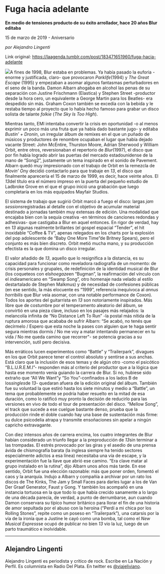# Fuga hacia adelante

**En medio de tensiones producto de su éxito arrollador, hace 20 años Blur editaba**

15 de marzo de 2019 - Aniversario

_por Alejandro Lingenti_

Link original: https://laagenda.tumblr.com/post/183471651960/fuga-hacia-adelante

![](https://64.media.tumblr.com/574f1fa3e542cf92d3c75742962c515f/82802ade3f08a828-77/s500x750/ad8c031251c9a4624e66d7a123a7f39620b5db0a.jpg)A fines de 1998, Blur estaba en problemas. Ya había pasado la euforia -enorme y justificada, claro- que provocaron *Parklife*(1994) y *The Great Escape* (1995) y empezaban a asomar algunos fantasmas perturbadores en el seno de la banda. Damon Albarn ahogaba en alcohol las penas de su separación con Justine Frischmann (Elastica) y Stephen Street -productor desde la hora cero, un equivalente a George Martin para los Beatles- era despedido sin más. Graham Coxon también se excedía con la bebida y le restaba tiempo al proyecto que lo había hecho famoso para grabar un disco solista de talante *folkie* (*The Sky Is Too High*). 

Mientras tanto, EMI intentaba convertir la crisis en oportunidad -o al menos exprimir un poco más una fruta que ya había dado bastante jugo- y editaba *Bustin’ + Dronin*, un irregular álbum de remixes en el que un puñado de músicos y productores de renombre ocupaban el lugar que había dejado vacante Street: John McEntire, Thurston Moore, Adrian Sherwood y William Orbit, entre otros, reversionaban el repertorio de *Blur*(1997), el disco que por fin había logrado abrir las puertas del mercado estadounidense de la mano de “Song2”, justamente un tema inspirado en el sonido de Pavement. Albarn quedó muy impresionado con el trabajo de Orbit en la remezcla de *Movin’ On*y decidió contactarlo para que trabaje en *13*, el disco que finalmente aparecería el 15 de marzo de 1999, es decir, hace veinte años. El *13*del título era el número impreso en la puerta del pequeño estudio de Ladbroke Grove en el que el grupo inició una grabación que luego completaría en los más equipados Mayfair Studios. 

El sistema de trabajo que sugirió Orbit marcó a fuego el disco: largas *jam sessions*registradas al detalle con el objetivo de acumular material destinado a jornadas también muy extensas de edición. Una modalidad que encajaba bien con la sequía creativa -en términos de canciones redondas y adhesivas- que castigaba a Blur en aquel entonces. En rigor de verdad, hay en *13* algunas realmente brillantes (el gospel espacial “Tender”, el hit inoxidable “Coffee & TV”, apenas relegados en los charts por la explosión del pop adolescente de “Baby One More Time”de Britney Spears), pero el conjunto es más bien discreto. Orbit metió mucha mano, y su producción efectista es la que domina un disco irregular. 

El valor añadido de *13*, aquello que lo resignifica a la distancia, es su capacidad para funcionar como reveladora radiografía de un momento: de crisis personales y grupales, de redefinición de la identidad musical de Blur (los coqueteos con el*shoegaze*en “Bugman”, la reafirmación del vínculo con el *indie*americano en “Swamp Song”, otro homenaje nada velado al estilo destartalado de Stephen Malkmus) y de necesidad de confesiones públicas (en ese sentido, la más elocuente es “1999”, referencia inequívoca al *annus horribilis* que Blur veía asomar, con una notable performance de Coxon)*.* Todos los aportes del guitarrista en *13* son notoriamente inspirados. Más libre que de costumbre por el temperamento aleatorio del álbum, se convirtió en una pieza clave, incluso en los pasajes más relajados: la melancolía infinita de “No Distance Left To Run” -la postal más nítida de la ruptura amorosa que acababa de sufrir Albarn: “Se acabó, no tenés que decírmelo / Espero que esta noche la pases con alguien que te haga sentir segura mientras dormís / No me voy a matar intentando permanecer en tu vida / No me queda camino que recorrer"- se potencia gracias a su intervención, sutil pero decisiva. 



Más erráticos lucen experimentos como “Battle” y “Trailerpark”, divagues en los que Orbit parece tener el control absoluto y sentirse a sus anchas. Está claro que la inclusión de esos temas y de algún otro -como el psicótico “B.L.U.R.E.M.I”- responden más al criterio del productor que a la lógica que hasta ese momento venía guiando la carrera de Blur. Si no, hubiese sido extraño que “All We Want”y “So You”-confinados a los lados B de los*singles*de *13*- quedaran afuera de la edición original del álbum. También fue su voluntad la que estiró hasta los siete minutos y medio a “Battle”, un tema que probablemente se podría haber resuelto en la mitad de esa duración, como lo ratificó muy pronto la decisión de reducirlo para las versiones en vivo de todo el tour de presentación del disco. “Mellow Song”, el track que sucede a ese cuelgue bastante denso, prueba que la producción rinde el doble cuando hay una base de sustentación más firme: su dulce psicodelia atrapa y transmite ensoñaciones sin apelar a ningún capricho extravagante. 

Con diez intensos años de carrera encima, los cuatro integrantes de Blur habían considerado un triunfo llegar a la preproducción de *13*sin terminar a las trompadas. El estrés provocado por las giras y el asedio de una prensa ávida de chismografía barata (la inglesa siempre ha tenido sectores especialmente adictos a esa línea) necesitaba una vía de escape, y la experimentación fue la llave que abrió ese camino. “Era clave matar al grupo instalado en la rutina”, dijo Albarn unos años más tarde. En ese sentido, Orbit fue una elección razonable: más que poner orden, fomentó el caos y la anarquía. Indujo a Albarn y compañía a archivar por un rato los discos de The Kinks, The Jam y Small Faces para darles lugar a los de Van Der Graaf Generator, Faust y Gong. Y también los acompañó en una instancia tortuosa en la que todo lo que había crecido sanamente a lo largo de una década parecía, de verdad, a punto de derrumbarse, aun cuando Damon conservara su típico humor británico para llorar el fin de una historia de amor sepultada por el abuso con la heroína (“Perdí a mi chica por los Rolling Stones”, repite como un poseso en “Trailerpark”), una catarsis por la vía de la ironía que a Justine le cayó como una bomba, tal como el *New Musical Express*se ocupó de publicar no bien *13* vio la luz, luego de un parto traumático e inolvidable.   



---

 Alejandro Lingenti
-------------------

 Alejandro Lingenti es periodista y crítico de rock. Escribe en La Nación y Perfil. Es columnista en Radio Del Plata. En twitter es [@viajeliviano](https://twitter.com/viajeliviano). 

